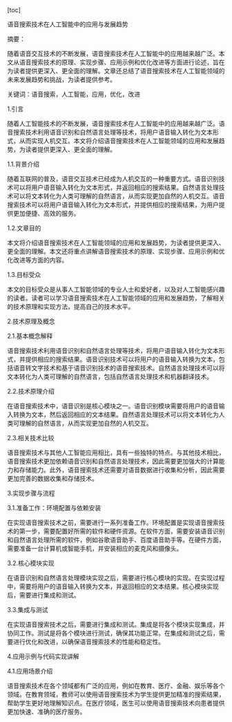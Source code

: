 
[toc]                    
                
                
语音搜索技术在人工智能中的应用与发展趋势

摘要：

随着语音交互技术的不断发展，语音搜索技术在人工智能中的应用越来越广泛。本文从语音搜索技术的原理、实现步骤、应用示例和优化改进等方面进行论述，旨在为读者提供更深入、更全面的理解。文章还总结了语音搜索技术在人工智能领域的未来发展趋势和挑战，为读者提供参考。

关键词：语音搜索，人工智能，应用，优化，改进

1.引言

随着人工智能技术的不断发展，语音搜索技术在人工智能中的应用越来越广泛。语音搜索技术利用语音识别和自然语言处理等技术，将用户语音输入转化为文本形式，从而实现人机交互。本文将介绍语音搜索技术在人工智能领域的应用和发展趋势，为读者提供更深入、更全面的理解。

1.1.背景介绍

随着互联网的普及，语音交互技术已经成为人机交互的一种重要方式。语音识别技术可以将用户语音输入转化为文本形式，并返回相应的搜索结果。自然语言处理技术可以将文本转化为人类可理解的自然语言，从而实现更加自然的人机交互。语音搜索技术可以将用户语音输入转化为文本形式，并提供相应的搜索结果，为用户提供更加便捷、高效的服务。

1.2.文章目的

本文将介绍语音搜索技术在人工智能领域的应用和发展趋势，为读者提供更深入、更全面的理解。本文还将重点讲解语音搜索技术的原理、实现步骤、应用示例和优化改进等方面的内容。

1.3.目标受众

本文的目标受众是从事人工智能领域的专业人士和爱好者，以及对人工智能感兴趣的读者。读者可以学习语音搜索技术在人工智能领域的应用和发展趋势，了解相关的技术原理和实现方法，提高自己的技术水平。

2.技术原理及概念

2.1.基本概念解释

语音搜索技术利用语音识别和自然语言处理等技术，将用户语音输入转化为文本形式，并提供相应的搜索结果。语音识别技术可以将用户的语音输入转换为文本，包括语音转文字技术和基于语音识别技术的语音搜索技术。自然语言处理技术可以将文本转化为人类可理解的自然语言，包括自然语言处理技术和机器翻译技术。

2.2.技术原理介绍

在语音搜索技术中，语音识别是核心模块之一。语音识别模块需要将用户的语音输入转换为文本，然后返回相应的文本结果。自然语言处理技术可以将文本转化为人类可理解的自然语言，从而实现更加自然的人机交互。

2.3.相关技术比较

语音搜索技术与其他人工智能应用相比，具有一些独特的特点。与其他技术相比，语音搜索技术更加依赖语音识别和自然语言处理技术，因此需要更加强大的计算能力和存储能力。此外，语音搜索技术还需要对语音数据进行收集和分析，因此需要更加完善的数据收集和存储技术。

3.实现步骤与流程

3.1.准备工作：环境配置与依赖安装

在实现语音搜索技术之前，需要进行一系列准备工作。环境配置是实现语音搜索技术的第一步，需要配置好所需的软件和硬件资源。在软件方面，需要安装语音识别和自然语言处理所需的软件，例如谷歌语音助手、百度语音助手等。在硬件方面，需要准备一台计算机或智能手机，并安装相应的麦克风和摄像头。

3.2.核心模块实现

在语音识别和自然语言处理模块实现之后，需要进行核心模块的实现。在实现过程中，需要将用户的语音输入转换为文本，并返回相应的文本结果。核心模块实现后，需要进行集成和测试。

3.3.集成与测试

在实现语音搜索技术之后，需要进行集成和测试。集成是将各个模块实现集成，并协同工作。测试是将各个模块进行测试，确保其功能正常。在集成和测试之后，需要进行优化和改进，以确保语音搜索技术的性能和稳定性。

4.应用示例与代码实现讲解

4.1.应用场景介绍

语音搜索技术在各个领域都有广泛的应用，例如在教育、医疗、金融、娱乐等各个领域。在教育领域，教师可以使用语音搜索技术为学生提供更加精准的搜索结果，帮助学生更好地理解知识点。在医疗领域，医生可以使用语音搜索技术向患者提供更加快速、准确的医疗服务。

